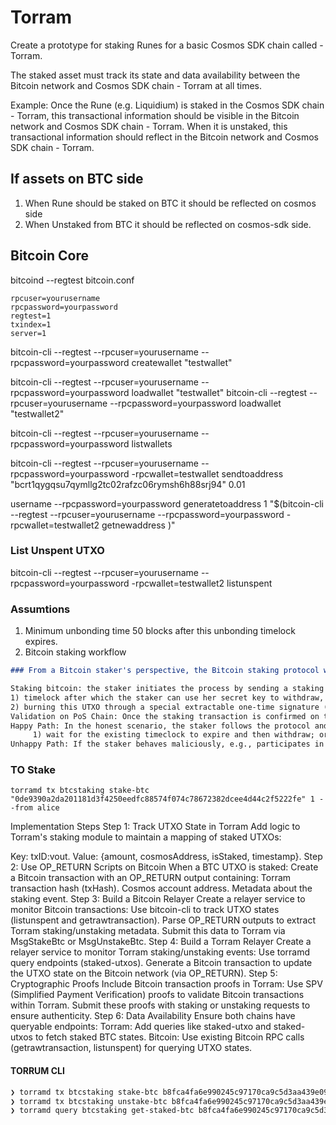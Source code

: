 # Torram

Create a prototype for staking Runes for a basic Cosmos SDK chain called - Torram.

The staked asset must track its state and data availability between the Bitcoin network and Cosmos SDK chain - Torram at all times.

Example: Once the Rune (e.g. Liquidium) is staked in the Cosmos SDK chain - Torram, this transactional information should be visible in the Bitcoin network and Cosmos SDK chain - Torram. When it is unstaked, this transactional information should reflect in the Bitcoin network and Cosmos SDK chain - Torram.


## If assets on BTC side
1. When Rune should be staked on BTC it should be reflected on cosmos side
2. When Unstaked from BTC it should be reflected on cosmos-sdk side.


## Bitcoin Core
bitcoind --regtest
bitcoin.conf
```
rpcuser=yourusername
rpcpassword=yourpassword
regtest=1
txindex=1
server=1
```
bitcoin-cli --regtest --rpcuser=yourusername --rpcpassword=yourpassword createwallet "testwallet"

bitcoin-cli --regtest --rpcuser=yourusername --rpcpassword=yourpassword loadwallet "testwallet"
bitcoin-cli --regtest --rpcuser=yourusername --rpcpassword=yourpassword loadwallet "testwallet2"


bitcoin-cli --regtest --rpcuser=yourusername --rpcpassword=yourpassword listwallets

bitcoin-cli --regtest --rpcuser=yourusername --rpcpassword=yourpassword -rpcwallet=testwallet sendtoaddress "bcrt1qygqsu7qymllg2tc02rafzc06rymsh6h88srj94" 0.01

username --rpcpassword=yourpassword generatetoaddress 1 "$(bitcoin-cli --regtest --rpcuser=yourusername --rpcpassword=yourpassword -rpcwallet=testwallet2 getnewaddress )"

### List Unspent UTXO
bitcoin-cli --regtest --rpcuser=yourusername --rpcpassword=yourpassword -rpcwallet=testwallet2 listunspent


### Assumtions
1. Minimum unbonding time 50 blocks after this unbonding timelock expires.
2. Bitcoin staking workflow
```md
### From a Bitcoin staker's perspective, the Bitcoin staking protocol works as follows:

Staking bitcoin: the staker initiates the process by sending a staking transaction to the Bitcoin chain, locking her bitcoin in a self-custodian vault. More specifically, it creates a UTXO with two spending conditions:
1) timelock after which the staker can use her secret key to withdraw, and
2) burning this UTXO through a special extractable one-time signature (EOTS). In case of delegation, this EOTS belongs to the validator the stake delegates to.
Validation on PoS Chain: Once the staking transaction is confirmed on the Bitcoin chain, the staker (or the validator the staker delegates to) can start validating the PoS chain and signing votes valid blocks using the EOTS secret key. During her validation duty, there are two possible paths:
Happy Path: In the honest scenario, the staker follows the protocol and earns yield. The staker can then unbond via two approaches:
     1) wait for the existing timeclock to expire and then withdraw; or 2) submit an unbonding transaction to Bitcoin, which will unlock the bitcoin and return it to her after a parameterized unbonding period.
Unhappy Path: If the staker behaves maliciously, e.g., participates in double-spending attacks on the PoS chain, the staking protocol ensures her EOTS secret key is exposed to the public. Consequently, anyone can impersonate the staker to submit a slashing transaction on the Bitcoin chain and burn her bitcoin. This unhappy path ensures that safety violations are penalized, maintaining the overall integrity of the system.
```


### TO Stake
```
torramd tx btcstaking stake-btc "0de9390a2da201181d3f4250eedfc88574f074c78672382dcee4d44c2f5222fe" 1 --from alice
```


Implementation Steps
Step 1: Track UTXO State in Torram
Add logic to Torram's staking module to maintain a mapping of staked UTXOs:

Key: txID:vout.
Value: {amount, cosmosAddress, isStaked, timestamp}.
Step 2: Use OP_RETURN Scripts on Bitcoin
When a BTC UTXO is staked:
Create a Bitcoin transaction with an OP_RETURN output containing:
Torram transaction hash (txHash).
Cosmos account address.
Metadata about the staking event.
Step 3: Build a Bitcoin Relayer
Create a relayer service to monitor Bitcoin transactions:
Use bitcoin-cli to track UTXO states (listunspent and getrawtransaction).
Parse OP_RETURN outputs to extract Torram staking/unstaking metadata.
Submit this data to Torram via MsgStakeBtc or MsgUnstakeBtc.
Step 4: Build a Torram Relayer
Create a relayer service to monitor Torram staking/unstaking events:
Use torramd query endpoints (staked-utxos).
Generate a Bitcoin transaction to update the UTXO state on the Bitcoin network (via OP_RETURN).
Step 5: Cryptographic Proofs
Include Bitcoin transaction proofs in Torram:
Use SPV (Simplified Payment Verification) proofs to validate Bitcoin transactions within Torram.
Submit these proofs with staking or unstaking requests to ensure authenticity.
Step 6: Data Availability
Ensure both chains have queryable endpoints:
Torram: Add queries like staked-utxo and staked-utxos to fetch staked BTC states.
Bitcoin: Use existing Bitcoin RPC calls (getrawtransaction, listunspent) for querying UTXO states.



#### TORRUM CLI
```bash
❯ torramd tx btcstaking stake-btc b8fca4fa6e990245c97170ca9c5d3aa439e09ea3a3ef6feaa3a34d3bcbfac53b 1 --amount 1trm --from alice
❯ torramd tx btcstaking unstake-btc b8fca4fa6e990245c97170ca9c5d3aa439e09ea3a3ef6feaa3a34d3bcbfac53b 1  --from alice
❯ torramd query btcstaking get-staked-btc b8fca4fa6e990245c97170ca9c5d3aa439e09ea3a3ef6feaa3a34d3bcbfac53b 1
```